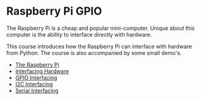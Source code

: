 # Raspberry Pi GPIO

The Raspberry Pi is a cheap and popular mini-computer. Unique about this computer is the ability to interface directly with hardware.

This course introduces how the Raspberry Pi can interface with hardware from Python. The course is also accompanied by some small demo's.

* [The Raspberry Pi](./the_raspberry_pi.md)
* [Interfacing Hardware](./interfacing_hardware.md)
* [GPIO Interfacing](./gpio_interfacing.md)
* [I2C Interfacing](./i2c_interfacing.md)
* [Serial Interfacing](./serial_interfacing.md)